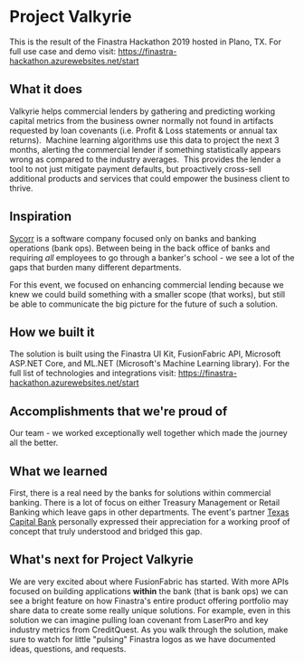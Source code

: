 # Project Valkyrie
This is the result of the Finastra Hackathon 2019 hosted in Plano, TX.  For full use case and demo visit: https://finastra-hackathon.azurewebsites.net/start 

## What it does
Valkyrie helps commercial lenders by gathering and predicting working capital metrics from the business owner normally not found in artifacts requested by loan covenants (i.e. Profit & Loss statements or annual tax returns).  Machine learning algorithms use this data to project the next 3 months, alerting the commercial lender if something statistically appears wrong as compared to the industry averages.  This provides the lender a tool to not just mitigate payment defaults, but proactively cross-sell additional products and services that could empower the business client to thrive.

## Inspiration
[Sycorr](https://www.sycorr.com/) is a software company focused only on banks and banking operations (bank ops).  Between being in the back office of banks and requiring _all_ employees to go through a banker's school - we see a lot of the gaps that burden many different departments.  

For this event, we focused on enhancing commercial lending because we knew we could build something with a smaller scope (that works), but still be able to communicate the big picture for the future of such a solution.

## How we built it
The solution is built using the Finastra UI Kit, FusionFabric API, Microsoft ASP.NET Core, and ML.NET (Microsoft's Machine Learning library).  For the full list of technologies and integrations visit: https://finastra-hackathon.azurewebsites.net/start 

## Accomplishments that we're proud of
Our team - we worked exceptionally well together which made the journey all the better.

## What we learned
First, there is a real need by the banks for solutions within commercial banking. There is a lot of focus on either Treasury Management or Retail Banking which leave gaps in other departments. The event's partner [Texas Capital Bank](https://www.texascapitalbank.com/) personally expressed their appreciation for a working proof of concept that truly understood and bridged this gap. 

## What's next for Project Valkyrie
We are very excited about where FusionFabric has started.  With more APIs focused on building applications **within** the bank (that is bank ops) we can see a bright feature on how Finastra's entire product offering portfolio may share data to create some really unique solutions.  For example, even in this solution we can imagine pulling loan covenant from LaserPro and key industry metrics from CreditQuest.  As you walk through the solution, make sure to watch for little "pulsing" Finastra logos as we have documented ideas, questions, and requests. 